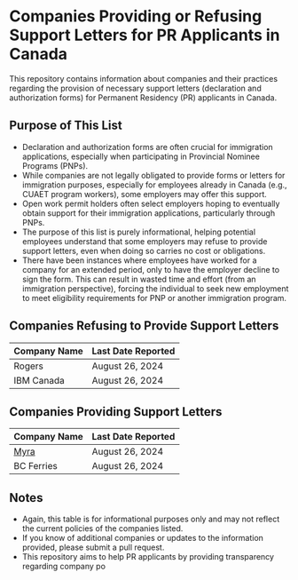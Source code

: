 # Companies Providing or Refusing Support Letters for PR Applicants in Canada

This repository contains information about companies and their practices regarding the provision of necessary support letters (declaration and authorization forms) for Permanent Residency (PR) applicants in Canada.

## Purpose of This List

- Declaration and authorization forms are often crucial for immigration applications, especially when participating in Provincial Nominee Programs (PNPs).
- While companies are not legally obligated to provide forms or letters for immigration purposes, especially for employees already in Canada (e.g., CUAET program workers), some employers may offer this support.
- Open work permit holders often select employers hoping to eventually obtain support for their immigration applications, particularly through PNPs.
- The purpose of this list is purely informational, helping potential employees understand that some employers may refuse to provide support letters, even when doing so carries no cost or obligations.
- There have been instances where employees have worked for a company for an extended period, only to have the employer decline to sign the form. This can result in wasted time and effort (from an immigration perspective), forcing the individual to seek new employment to meet eligibility requirements for PNP or another immigration program.

## Companies Refusing to Provide Support Letters

| **Company Name**          | **Last Date Reported**   |
|---------------------------|--------------------------|
| Rogers                | August 26, 2024            |
| IBM Canada            | August 26, 2024            |

## Companies Providing Support Letters

| **Company Name**              | **Last Date Reported**   |
|-------------------------------|--------------------------|
| [Myra](https://www.myra.com/) | August 26, 2024            |
| BC Ferries                    | August 26, 2024            |

## Notes

- Again, this table is for informational purposes only and may not reflect the current policies of the companies listed.
- If you know of additional companies or updates to the information provided, please submit a pull request.
- This repository aims to help PR applicants by providing transparency regarding company po
